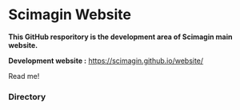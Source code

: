 # Scimagin Website
**This GitHub resporitory is the development area of Scimagin main website.**



**Development website :** https://scimagin.github.io/website/

Read me!

<h3>Directory</h3>
